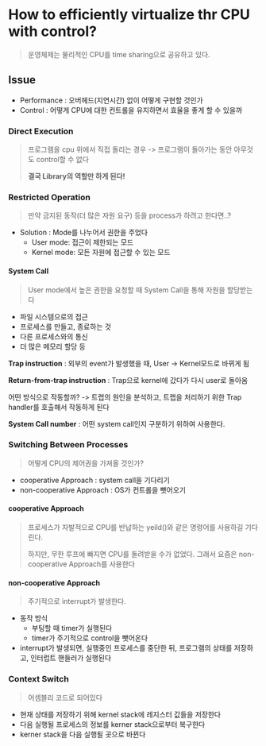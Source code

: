 # How to efficiently virtualize thr CPU with control?
> 운영체제는 물리적인 CPU를 time sharing으로 공유하고 있다.

## Issue
- Performance : 오버헤드(지연시간) 없이 어떻게 구현할 것인가
- Control : 어떻게 CPU에 대한 컨트롤을 유지하면서 효율을 좋게 할 수 있을까

### Direct Execution
> 프로그램을 cpu 위에서 직접 돌리는 경우 -> 프로그램이 돌아가는 동안 아무것도 control할 수 없다
>
> __결국 Library의 역할만 하게 된다!__

### Restricted Operation
> 만약 금지된 동작(더 많은 자원 요구) 등을 process가 하려고 한다면..?

- Solution : Mode를 나누어서 권한을 주었다
  - User mode: 접근이 제한되는 모드
  - Kernel mode: 모든 자원에 접근할 수 있는 모드
 
#### System Call 
> User mode에서 높은 권한을 요청할 때 System Call을 통해 자원을 할당받는다

- 파일 시스템으로의 접근
- 프로세스를 만들고, 종료하는 것
- 다른 프로세스와의 통신
- 더 많은 메모리 할당 등

__Trap instruction__ : 외부의 event가 발생했을 때, User -> Kernel모드로 바뀌게 됨

__Return-from-trap instruction__ : Trap으로 kernel에 갔다가 다시 user로 돌아옴

어떤 방식으로 작동할까? -> 트랩의 원인을 분석하고, 트랩을 처리하기 위한 Trap handler를 호출해서 작동하게 된다

__System Call number__ : 어떤 system call인지 구분하기 위하여 사용한다.

### Switching Between Processes
> 어떻게 CPU의 제어권을 가져올 것인가?

- cooperative Approach : system call을 기다리기
- non-cooperative Approach : OS가 컨트롤을 뺏어오기

#### cooperative Approach
> 프로세스가 자발적으로 CPU를 반납하는 yeild()와 같은 명령어를 사용하길 기다린다.
>
> 하지만, 무한 루프에 빠지면 CPU를 돌려받을 수가 없었다. 그래서 요즘은 non-cooperative Approach를 사용한다

#### non-cooperative Approach
> 주기적으로 interrupt가 발생한다.

- 동작 방식
  - 부팅할 때 timer가 실행된다
  - timer가 주기적으로 control을 뺏어온다
- interrupt가 발생되면, 실행중인 프로세스를 중단한 뒤, 프로그램의 상태를 저장하고, 인터럽트 핸들러가 실행된다

### Context Switch
> 어셈블리 코드로 되어있다

- 현재 상태를 저장하기 위해 kernel stack에 레지스터 값들을 저장한다
- 다음 실행될 프로세스의 정보를 kerner stack으로부터 복구한다
- kerner stack을 다음 실행될 곳으로 바뀐다

